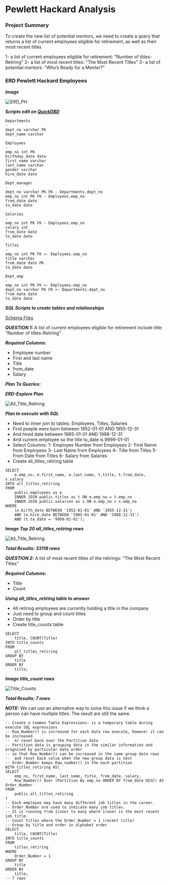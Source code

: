 # Pewlett Hackard Analysis

### Project Summary

To create the new list of potential mentors, we need to create a query that returns a list of current employees eligible for retirement, as well as their most recent titles

1- a list of current employees eligible for retirement: "Number of titles-Retiring"
2- a list of most recent titles: "The Most Recent Titles"
3- a list of potential mentors: "Who’s Ready for a Mentor?"

### ERD Pewlett Hackard Employees

***Image***

![ERD_PH](ERD_PH.png)

***Scripts edit on [QuickDBD](https://app.quickdatabasediagrams.com)***

```
Departments
-
dept_no varchar PK
dept_name varchar

Employees
-
emp_no int PK 
birthday_date date
first_name varchar
last_name varchar
gender varchar
hire_date date

Dept_manager
-
dept_no varchar PK FK - Departments.dept_no
emp_no int PK FK - Employees.emp_no
from_date date
to_date date

Salaries
-
emp_no int PK FK - Employees.emp_no
salary int
from_date date
to_date date

Titles
-
emp_no int PK FK >- Employees.emp_no
title varchar
from_date date PK
to_date date

Dept_emp
-
emp_no int PK FK >- Employees.emp_no
dept_no varchar PK FK >- Departments.dept_no
from_date date
to_date date
```
***SQL Scripts to create tables and relationships***

[Schema Files](Queries/DDL/schema.sql)

***QUESTION 1:*** A list of current employees eligible for retirement include title: "Number of titles-Retiring"

***Required Columns:*** 

- Employee number
- First and last name
- Title
- from_date
- Salary

***Plan To Queries:***

***ERD-Explore Plan***

![All_Title_Retiring](All_Titles_Retiring_ERD.png)

***Plan to execute with SQL***

- Need to inner join to tables: Employees, Titles, Salaries
- Find poeple were born between 1952-01-01 AND 1955-12-31
- And hired date between 1985-01-01 AND 1988-12-31
- And current employee so the title to_date is 9999-01-01
- Select Columns:
1- Employee Number from Employees
2- First Name from Employees
3- Last Name from Employees
4- Title from Titles
5- From Date from Titles
6- Salary from Salaries
- Create all_titles_retiring table 

```
SELECT 
	e.emp_no, e.first_name, e.last_name, t.title, t.from_date, s.salary
INTO all_titles_retiring
FROM
	public.employees as e 
	INNER JOIN public.titles as t ON e.emp_no = t.emp_no 
	INNER JOIN public.salaries as s ON e.emp_no = s.emp_no
WHERE 
	(e.birth_date BETWEEN '1952-01-01' AND '1955-12-31')
	AND (e.hire_date BETWEEN '1985-01-01' AND '1988-12-31')
	AND (t.to_date = '9999-01-01');  
```

***Image Top 20 all_titles_retiring rows***

![All_Title_Retiring](All_Titles_Retiring.png)

***Total Results: 33118 rows*** 

***QUESTION 2:*** A list of most recent titles of the retirings: "The Most Recent Titles"

***Required Columns:*** 

- Title
- Count

***Using all_titles_retiring table to answer***

- All retiring employees are currently holding a title in the company
- Just need to group and count titles 
- Order by title
- Create title_counts table

```
SELECT 
	title, COUNT(Title) 
INTO title_counts
FROM
	all_titles_retiring
GROUP BY 
	title
ORDER BY 
	title;
```

***Image title_count rows***

![Title_Counts](Title_Counts.png)

***Total Results: 7 rows*** 

***NOTE:*** We can use an alternative way to solve this issue if we think a person can have multiple titles. The result are still the same.
```
-- Create a Common Table Expressions: is a temporary table during execute SQL expressions 
-- Row_Number() is increased for each data row execute, however it can  be increased 
-- 	or reset back over the Partition data
-- Partition data is grouping data in the similar information and oragnized by particular data order
-- so that Row_Number() can be increased in the same group data rows 
-- 	and reset back value when the new group data is next
-- Order_Number keeps Row_number() in the each partition
WITH titles_retiring AS(
SELECT 
	emp_no, first_name, last_name, title, from_date, salary, 
	Row_Number() Over (Partition By emp_no ORDER BY from_date DESC) AS Order_Number 
FROM 
	public.all_titles_retiring
)
-- Each employee may have many different job titles in the career. 
-- Order_Number are used to indicate many job titles. 
-- It is running from 1(one) to many where 1(one) is the most recent job title.
-- Count titles where the Order_Number = 1 (recent title) 
-- Group by title and order in alphabet order
SELECT 
	title, COUNT(Title) 
INTO title_counts
FROM
	titles_retiring
WHERE 
	Order_Number = 1
GROUP BY 
	title
ORDER BY 
	title;
-- 7 rows
```
